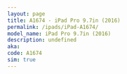 ```yaml
---
layout: page
title: A1674 - iPad Pro 9.7in (2016)
permalink: /ipads/iPad-A1674/
model_name: iPad Pro 9.7in (2016)
description: undefined
aka: 
code: A1674
sim: true
---
```

